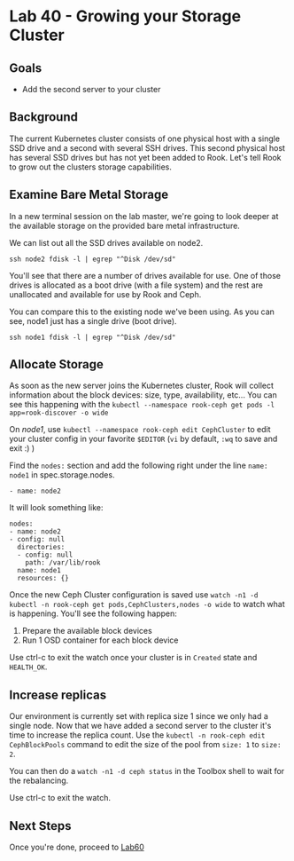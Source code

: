 # Lab 40 - Growing your Storage Cluster

## Goals

* Add the second server to your cluster

## Background

The current Kubernetes cluster consists of one physical host with a single SSD drive and a second with several SSH drives. This second physical host has several SSD drives but has not yet been added to Rook. Let's tell Rook to grow out the clusters storage capabilities.

## Examine Bare Metal Storage

In a new terminal session on the lab master, we're going to look deeper at the available storage on the provided bare metal infrastructure.

We can list out all the SSD drives available on node2.
```
ssh node2 fdisk -l | egrep "^Disk /dev/sd"
```
You'll see that there are a number of drives available for use. One of those drives is allocated as a boot drive (with a file system) and the rest are unallocated and available for use by Rook and Ceph.

You can compare this to the existing node we've been using. As you can see, node1 just has a single drive (boot drive).
```
ssh node1 fdisk -l | egrep "^Disk /dev/sd"
```

## Allocate Storage

As soon as the new server joins the Kubernetes cluster, Rook will collect information about the block devices: size, type, availability, etc...
You can see this happening with the `kubectl --namespace rook-ceph get pods -l app=rook-discover -o wide`

On *node1*, use `kubectl --namespace rook-ceph edit CephCluster` to edit your cluster config in your favorite `$EDITOR` (`vi` by default, `:wq` to save and exit :) )

Find the `nodes:` section and add the following right under the line `name: node1` in spec.storage.nodes.

```
- name: node2
```

It will look something like:
```
nodes:
- name: node2
- config: null
  directories:
  - config: null
    path: /var/lib/rook
  name: node1
  resources: {}
```

Once the new Ceph Cluster configuration is saved use `watch -n1 -d kubectl -n rook-ceph get pods,CephClusters,nodes -o wide` to watch what is happening. You'll see the following happen:

1. Prepare the available block devices
2. Run 1 OSD container for each block device

Use ctrl-c to exit the watch once your cluster is in `Created` state and `HEALTH_OK`.

## Increase replicas

Our environment is currently set with replica size 1 since we only had a single node. Now that we have added a second server to the cluster it's time to increase the replica count. Use the `kubectl -n rook-ceph edit CephBlockPools` command to edit the size of the pool from `size: 1` to `size: 2`.

You can then do a `watch -n1 -d ceph status` in the Toolbox shell to wait for the rebalancing.

Use ctrl-c to exit the watch.

## Next Steps

Once you're done, proceed to [Lab60](Lab60.md)
